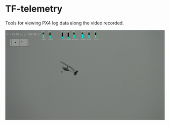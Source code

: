 # TF-telemetry
Tools for viewing PX4 log data along the video recorded. 

![](doc/img/video_telemetry.png)

